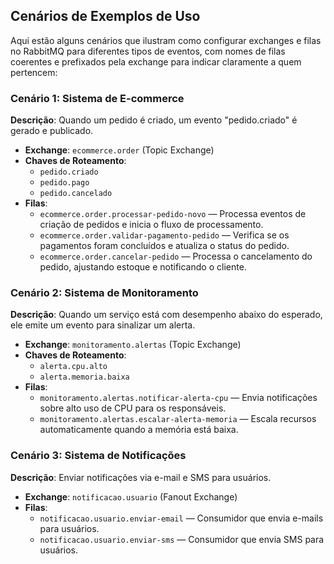 
## **Cenários de Exemplos de Uso**
Aqui estão alguns cenários que ilustram como configurar exchanges e filas no RabbitMQ para diferentes tipos de eventos, com nomes de filas coerentes e prefixados pela exchange para indicar claramente a quem pertencem:

### **Cenário 1: Sistema de E-commerce**
**Descrição**: Quando um pedido é criado, um evento "pedido.criado" é gerado e publicado.
- **Exchange**: `ecommerce.order` (Topic Exchange)
- **Chaves de Roteamento**:
  - `pedido.criado`
  - `pedido.pago`
  - `pedido.cancelado`
- **Filas**:
  - `ecommerce.order.processar-pedido-novo` — Processa eventos de criação de pedidos e inicia o fluxo de processamento.
  - `ecommerce.order.validar-pagamento-pedido` — Verifica se os pagamentos foram concluídos e atualiza o status do pedido.
  - `ecommerce.order.cancelar-pedido` — Processa o cancelamento do pedido, ajustando estoque e notificando o cliente.

### **Cenário 2: Sistema de Monitoramento**
**Descrição**: Quando um serviço está com desempenho abaixo do esperado, ele emite um evento para sinalizar um alerta.
- **Exchange**: `monitoramento.alertas` (Topic Exchange)
- **Chaves de Roteamento**:
  - `alerta.cpu.alto`
  - `alerta.memoria.baixa`
- **Filas**:
  - `monitoramento.alertas.notificar-alerta-cpu` — Envia notificações sobre alto uso de CPU para os responsáveis.
  - `monitoramento.alertas.escalar-alerta-memoria` — Escala recursos automaticamente quando a memória está baixa.

### **Cenário 3: Sistema de Notificações**
**Descrição**: Enviar notificações via e-mail e SMS para usuários.
- **Exchange**: `notificacao.usuario` (Fanout Exchange)
- **Filas**:
  - `notificacao.usuario.enviar-email` — Consumidor que envia e-mails para usuários.
  - `notificacao.usuario.enviar-sms` — Consumidor que envia SMS para usuários.

  